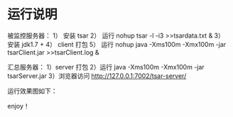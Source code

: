 # 运行说明
被监控服务器：
1） 安装 tsar 
2） 运行 nohup tsar -l -i3 >>tsardata.txt &
3） 安装 jdk1.7 +
4） client 打包
5） 运行 nohup java -Xms100m -Xmx100m   -jar tsarClient.jar >>tsarClient.log &

汇总服务器：
1）server 打包
2）运行  java -Xms100m -Xmx100m   -jar tsarServer.jar
3）浏览器访问 http://127.0.0.1:7002/tsar-server/

运行效果图如下：





enjoy！


